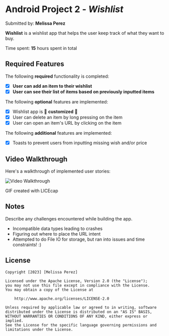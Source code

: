 # Android Project 2 - *Wishlist*

Submitted by: **Melissa Perez**

**Wishlist** is a wishlist app that helps the user keep track of what they want to buy.

Time spent: **15** hours spent in total

## Required Features

The following **required** functionality is completed:

- [x] **User can add an item to their wishlist**
- [x] **User can see their list of items based on previously inputted items**

The following **optional** features are implemented:

- [x] Wishlist app is 🎨 **customized** 🎨
- [x] User can delete an item by long pressing on the item
- [x] User can open an item's URL by clicking on the item

The following **additional** features are implemented:

* [x] Toasts to prevent users from inputting missing wish and/or price

## Video Walkthrough

Here's a walkthrough of implemented user stories:

<img src='https://i.imgur.com/jSeFffw.gif' title='Video Walkthrough' alt='Video Walkthrough' />

GIF created with LICEcap


## Notes
Describe any challenges encountered while building the app.

- Incompatible data types leading to crashes
- Figuring out where to place the URL intent
- Attempted to do File IO for storage, but ran into issues and time constraints! :)

## License

    Copyright [2023] [Melissa Perez]

    Licensed under the Apache License, Version 2.0 (the "License");
    you may not use this file except in compliance with the License.
    You may obtain a copy of the License at

        http://www.apache.org/licenses/LICENSE-2.0

    Unless required by applicable law or agreed to in writing, software
    distributed under the License is distributed on an "AS IS" BASIS,
    WITHOUT WARRANTIES OR CONDITIONS OF ANY KIND, either express or implied.
    See the License for the specific language governing permissions and
    limitations under the License.
